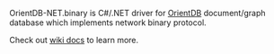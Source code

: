 OrientDB-NET.binary is C#/.NET driver for [OrientDB](http://www.orientdb.org/) document/graph database which implements network binary protocol.

Check out [wiki docs](https://github.com/yojimbo87/OrientDB-NET.binary/wiki) to learn more.